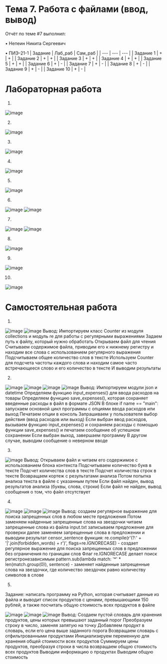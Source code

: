 # Тема 7. Работа с файлами (ввод, вывод)
Отчёт по теме #7 выполнил:

• Непеин Никита Сергеевич

• ПИЭ-21-1
| Задание | Лаб_раб | Сам_раб |
| --- | --- | --- |
| Задание 1 | + | + |
| Задание 2 | + | + |
| Задание 3 | + | + |
| Задание 4 | + | + |
| Задание 5 | + | + |
| Задание 6 | + | - |
| Задание 7 | + | - |
| Задание 8 | + | - |
| Задание 9 | + | - |
| Задание 10 | + | - |

# Лабораторная работа

1.
![image](https://github.com/yarcheee/Software_Engineering/assets/99402010/021c327f-01da-4887-a493-6fab0e2db672)

2.
![image](https://github.com/yarcheee/Software_Engineering/assets/99402010/e2e4f6b6-b2e7-4630-b492-97250ddfd05e)

3.
![image](https://github.com/yarcheee/Software_Engineering/assets/99402010/c5d1242c-9a97-444a-b991-1a4f652aa0bb)

4.
![image](https://github.com/yarcheee/Software_Engineering/assets/99402010/44767ac6-cfe4-4b54-bf42-03bf62933476)

5.
![image](https://github.com/yarcheee/Software_Engineering/assets/99402010/c534b7fc-661e-4cc7-bc49-df2e5b7865c1)

6.
![image](https://github.com/yarcheee/Software_Engineering/assets/99402010/15b9e603-7096-407c-8834-49319b52580e)
![image](https://github.com/yarcheee/Software_Engineering/assets/99402010/98fddc13-268f-455a-a4f4-d8d90998af68)

7.
![image](https://github.com/yarcheee/Software_Engineering/assets/99402010/2c13c2fb-bfdc-4ca8-bb53-84a9610b868f)
![image](https://github.com/yarcheee/Software_Engineering/assets/99402010/2958ff27-94f5-4ec7-85c1-d6ff1d1149b2)

8.
![image](https://github.com/yarcheee/Software_Engineering/assets/99402010/c108080c-7f17-4900-922f-6d490ace6465)

9.
![image](https://github.com/yarcheee/Software_Engineering/assets/99402010/5445b58a-75e8-4717-a279-dc053974fa22)

10.
![image](https://github.com/yarcheee/Software_Engineering/assets/99402010/836e5848-e8b2-4333-bd85-1f04f1978bfb)

# Самостоятельная работа

1.
![image](https://github.com/yarcheee/Software_Engineering/assets/99402010/cf79933e-51be-418c-9632-6cb7e9bc1591)
![image](https://github.com/yarcheee/Software_Engineering/assets/99402010/6e8a1ad1-5af7-4f92-8760-cb48f7ffffb0)
Вывод: Импортируем класс Counter из модуля collections и модуль re для работы с регулярными выражениями
Задаем путь к файлу, который нужно обработать
Открываем файл для чтения
Считываем содержимое файла, приводим его к нижнему регистру и находим все слова с использованием регулярного выражения
Подсчитываем общее количество слов в тексте
Используем Counter для подсчета частоты каждого слова и находим самое часто встречающееся слово и его количество в тексте
И выводим результаты

2.
![image](https://github.com/yarcheee/Software_Engineering/assets/99402010/42f3c070-f5b4-4634-a510-8d74cd22022a)
![image](https://github.com/yarcheee/Software_Engineering/assets/99402010/05a16d1d-549d-4132-96ac-5716faccddc5)
![image](https://github.com/yarcheee/Software_Engineering/assets/99402010/1a4f8c99-d1b6-4262-a9d5-771b4805aded)
![image](https://github.com/yarcheee/Software_Engineering/assets/99402010/c7b5a3b2-3292-4e84-ac56-c5d8e3fa3717)
Вывод: Импортируем модули json и datetime
Определяем функцию input_expenses() для ввода расходов на товары
Определяем функцию save_expenses(), которая сохраняет введенные расходы в файл в формате JSON
В блоке if name == "main": запускаем основной цикл программы с опциями ввода расходов или выход
Печатаем опции в консоль
Запрашиваем у пользователя выбор действия (ввод расходов или выход)
Если выбран ввод расходов, вызываем функцию input_expenses() и сохраняем расходы с помощью функции save_expenses() и печатаем сообщение об успешном сохранении
Если выбран выход, завершаем программу
В другом случае, выводим сообщение о неверном вводе

3.
![image](https://github.com/yarcheee/Software_Engineering/assets/99402010/9685046a-08d4-46dd-8523-c6647d3d4a86)
Вывод: Открываем файл и читаем его содержимое с использованием блока контекста
Подсчитываем количество букв в тексте
Подсчет количества слов в тексте
Подсчет количества строк в тексте
Возвращаем кортеж с результатами анализа
Потом попытка анализа текста в файле с указанным путем
Если файл найден, вывод результатов анализа (буквы, слова, строки)
Если файл не найден, вывод сообщения о том, что файл отсутствует

4.
![image](https://github.com/yarcheee/Software_Engineering/assets/99402010/baf6ceb6-93b5-472c-ad09-e6e153e147dd)
![image](https://github.com/yarcheee/Software_Engineering/assets/99402010/0415e353-baec-46a3-8a8b-ce9b0eab66c6)
![image](https://github.com/yarcheee/Software_Engineering/assets/99402010/3f229838-9b26-4938-ba81-e45a7dd98c0b)
Вывод: создаем регулярное выражение для поиска запрещенных слов в любом месте предложения
Потом заменяем найденные запрещенные слова на звездочки
читаем запрещенные слова из файла input.txt
записываем предложение для проверки
далее заменяем запрещенные слова в предложении
и выводим результат
censor_sentence функция:
re.compile(r'(?:' + '|'.join(forbidden_words) + r')', flags=re.IGNORECASE) - создает регулярное выражение для поиска запрещенных слов в предложении без ограничения по границам слов
Флаг re.IGNORECASE делает поиск регистронезависимым
pattern.sub(lambda match: '*' * len(match.group(0)), sentence) - заменяет найденные запрещенные слова на звездочки, где количество звездочек равно количеству символов в слове

5.
Задание: написать программу на Python, которая считывает данные из файла и выводит список продуктов с ценами, превышающими 150 рублей,
а также посчитать общую стоимость всех продуктов в файле

![image](https://github.com/yarcheee/Software_Engineering/assets/99402010/529b8334-24d9-47ba-bb0f-3c8215a21db8)
![image](https://github.com/yarcheee/Software_Engineering/assets/99402010/c7d23445-d0d5-4856-96cb-e8d633cb7b05)
![image](https://github.com/yarcheee/Software_Engineering/assets/99402010/408cca90-5f12-4e7a-9cd2-0128fe96bd22)
Вывод: Создаем пустой словарь для хранения продуктов, цены которых превышают заданный порог
Преобразуем строку в число, заменяя запятую на точку
Добавляем продукт в словарь, если его цена выше заданного порога
Возвращаем словарь с отфильтрованными продуктами
Инициализируем переменную для хранения общей стоимости всех продуктов
Суммируем цены продуктов, преобразуя строки в числа
возвращаем общую стоимость всех продуктов
Выводим информацию о продуктах
Выводим общую стоимость 
